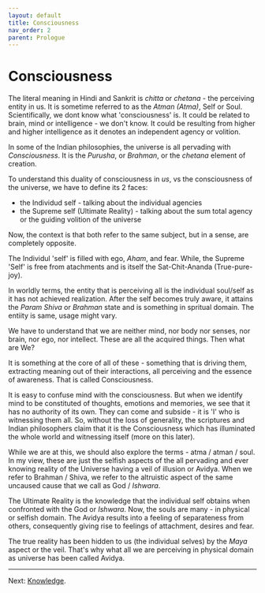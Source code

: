 ```yaml
---
layout: default
title: Consciousness
nav_order: 2
parent: Prologue
---
```


# Consciousness

The literal meaning in Hindi and Sankrit is *chitta* or *chetana* - the perceiving entity in us. It is sometime referred to as the *Atman (Atma)*, Self or Soul. 
Scientifically, we dont know what 'consciousness' is. It could be related to brain, mind or intelligence - we don't know. It could be resulting from higher and higher intelligence as it denotes an independent agency or volition.

In some of the Indian philosophies, the universe is all pervading with *Consciousness*. It is the *Purusha*, or *Brahman*, or the *chetana* element of creation.

To understand this duality of consciousness in *us*, vs the consciousness of the universe, we have to define its 2 faces:
- the Individud self - talking about the individual agencies
- the Supreme self (Ultimate Reality) - talking about the sum total agency or the guiding volition of the universe

Now, the context is that both refer to the same subject, but in a sense, are completely opposite.

The Individul 'self' is filled with ego, *Aham*, and fear. While, the Supreme 'Self' is free from atachments and is itself the Sat-Chit-Ananda (True-pure-joy).

In worldly terms, the entity that is perceiving all is the individual soul/self as it has not achieved realization. After the self becomes truly aware, it attains the *Param Shiva* or *Brahman* state and is something in spritual domain. The entiity is same, usage might vary.

We have to understand that we are neither mind, nor body nor senses, nor brain, nor ego, nor intellect. These are all the acquired things. Then what are We?

It is something at the core of all of these - something that is driving them, extracting meaning out of their interactions, all perceiving and the essence of awareness. That is called Consciousness.

It is easy to confuse mind with the consciousness. But when we identify mind to be constituted of thoughts, emotions and memories, we see that it has no authority of its own. They can come and subside - it is 'I' who is witnessing them all. So, without the loss of generality, the scriptures and Indian philosophers claim that it is the Consciousness which has illuminated the whole world and witnessing itself (more on this later).

While we are at this, we should also explore the terms - atma / atman / soul. In my view, these are just the selfish aspects of the all pervading and ever knowing reality of the Universe having a veil of illusion or Avidya. When we refer to Brahman / Shiva, we refer to the altruistic aspect of the same uncaused cause that we call as God / *Ishwara*. 

The Ultimate Reality is the knowledge that the individual self obtains when confronted with the God or *Ishwara*. Now, the souls are many - in physical or selfish domain. The Avidya results into a feeling of separateness from others, consequently giving rise to feelings of attachment, desires and fear. 

The true reality has been hidden to us (the individual selves) by the *Maya* aspect or the veil. That's why what all we are perceiving in physical domain as universe has been called Avidya.

---

Next: [Knowledge](know/).